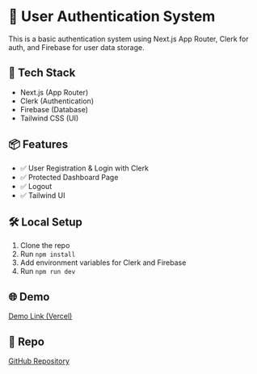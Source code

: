 # 🔐 User Authentication System

This is a basic authentication system using Next.js App Router, Clerk for auth, and Firebase for user data storage.

## 🚀 Tech Stack

- Next.js (App Router)
- Clerk (Authentication)
- Firebase (Database)
- Tailwind CSS (UI)

## 📦 Features

- ✅ User Registration & Login with Clerk
- ✅ Protected Dashboard Page
- ✅ Logout
- ✅ Tailwind UI

## 🛠️ Local Setup

1. Clone the repo
2. Run `npm install`
3. Add environment variables for Clerk and Firebase
4. Run `npm run dev`

## 🌐 Demo

[Demo Link (Vercel)](https://your-deployed-app.vercel.app)

## 📂 Repo

[GitHub Repository](https://github.com/your-username/your-repo)
